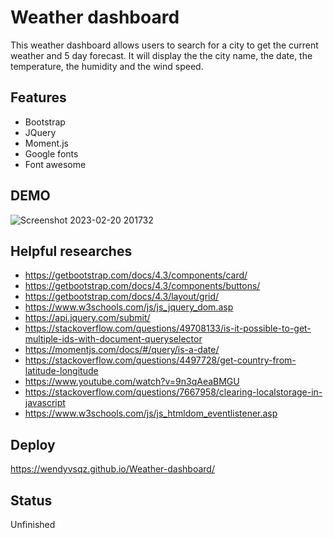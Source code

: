 # Weather dashboard

This weather dashboard allows users to search for a city to get the current weather and 5 day forecast. It will display the the city name, the date, the temperature, the humidity and the wind speed. 

## Features
* Bootstrap
* JQuery
* Moment.js
* Google fonts
* Font awesome

## DEMO
![Screenshot 2023-02-20 201732](https://user-images.githubusercontent.com/118736912/220191878-a7dbfa76-2b6e-496b-b081-1742034c88f7.png)

## Helpful researches
* https://getbootstrap.com/docs/4.3/components/card/
* https://getbootstrap.com/docs/4.3/components/buttons/
* https://getbootstrap.com/docs/4.3/layout/grid/
* https://www.w3schools.com/js/js_jquery_dom.asp
* https://api.jquery.com/submit/
* https://stackoverflow.com/questions/49708133/is-it-possible-to-get-multiple-ids-with-document-queryselector
* https://momentjs.com/docs/#/query/is-a-date/
* https://stackoverflow.com/questions/4497728/get-country-from-latitude-longitude
* https://www.youtube.com/watch?v=9n3qAeaBMGU
* https://stackoverflow.com/questions/7667958/clearing-localstorage-in-javascript
* https://www.w3schools.com/js/js_htmldom_eventlistener.asp



## Deploy

https://wendyvsqz.github.io/Weather-dashboard/

## Status

Unfinished
